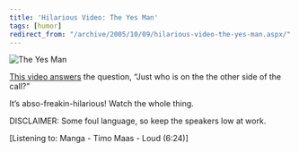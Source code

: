 ```yaml
---
title: 'Hilarious Video: The Yes Man'
tags: [humor]
redirect_from: "/archive/2005/10/09/hilarious-video-the-yes-man.aspx/"
---
```


![The Yes Man](https://haacked.com/images/TheYesMan.jpg)

[This video answers](http://www.compfused.com/directlink/950/) the
question, “Just who is on the the other side of the call?”

It’s abso-freakin-hilarious! Watch the whole thing.

DISCLAIMER: Some foul language, so keep the speakers low at work.

[Listening to: Manga - Timo Maas - Loud (6:24)]

